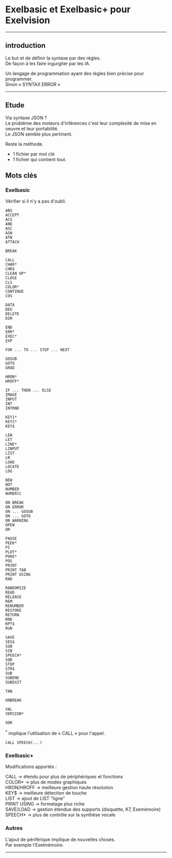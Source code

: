 # Exelbasic et Exelbasic+ pour Exelvision

___
## introduction

Le but et de définir la syntaxe par des règles.\
De façon à les faire ingurgiter par les IA.

Un langage de programmation ayant des règles bien précise pour programmer.\
Sinon « SYNTAX ERROR »

___
## Etude

Via syntaxe JSON ?\
Le problème des moteurs d'inférences c'est leur complexité de mise en oeuvre et leur portabilité.\
Le JSON semble plus pertinent.

Reste la méthode.
- 1 fichier par mot clé
- 1 fichier qui contient tout.

## Mots clés

### Exelbasic

Vérifier si il n'y a pas d'oubli.

```basic
ABS
ACCEPT
ACS
AND
ASC
ASN
ATN
ATTACH

BREAK

CALL
CHAR*
CHR$
CLEAN UP*
CLOSE
CLS
COLOR*
CONTINUE
COS

DATA
DEG
DELETE
DIM

END
ERR*
EXEC*
EXP

FOR ... TO ... STEP ... NEXT

GOSUB
GOTO
GRAD

HRON*
HROFF*

IF ... THEN ... ELSE
IMAGE
INPUT
INT
INTRND

KEY1*
KEY2*
KEY$

LEN
LET
LINE*
LINPUT
LIST
LN
LOAD
LOCATE
LOG

NEW
NOT
NUMBER
NUMERlC

ON BREAK
ON ERROR
ON ... GOSUB
ON ... GOTO
ON WARNING
OPEN
OR

PAUSE
PEEK*
PI
PLOT*
POKE*
POS
PRINT
PRINT TAB
PRINT USING
RAD

RANDOMIZE
READ
RELEASE
REM
RENUMBER
RESTORE
RETURN
RND
RPT$
RUN

SAVE
SEG$
SGN
SIN
SPEECH*
SQR
STOP
STR$
SUB
SUBEND
SUBEXIT

TAN

UNBREAK

VAL
VERSION*

XOR

```

<sup>*</sup> implique l'utilisation de « CALL » pour l'appel.

```basic
CALL SPEECH(...)
```

### Exelbasic+

Modifications apportés :

CALL       → étendu pour plus de périphériques et fonctions\
COLOR*     → plus de modes graphiques\
HRON/HROFF → meilleure gestion haute résolution\
KEY$       → meilleure détection de touche\
LIST       → ajout de LIST "ligne"\
PRINT USING → formatage plus riche\
SAVE/LOAD  → gestion étendue des supports (disquette, K7, Exemémoire)\
SPEECH*    → plus de contrôle sur la synthèse vocale


### Autres

L'ajout de périférique implique de nouvelles choses.\
Par exemple l'Exelmémoire.


___

